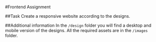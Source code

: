 #Frontend Assignment 

##Task
Create a responsive website according to the designs. 

##Additional information
In the `/design` folder you will find a desktop and mobile version of the designs.
All the required assets are in the `/images` folder. 

